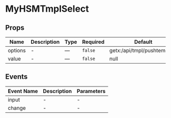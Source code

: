 # MyHSMTmplSelect

## Props

<!-- @vuese:MyHSMTmplSelect:props:start -->
|Name|Description|Type|Required|Default|
|---|---|---|---|---|
|options|-|—|`false`|getx:/api/tmpl/pushtemplate|
|value|-|—|`false`|null|

<!-- @vuese:MyHSMTmplSelect:props:end -->


## Events

<!-- @vuese:MyHSMTmplSelect:events:start -->
|Event Name|Description|Parameters|
|---|---|---|
|input|-|-|
|change|-|-|

<!-- @vuese:MyHSMTmplSelect:events:end -->



